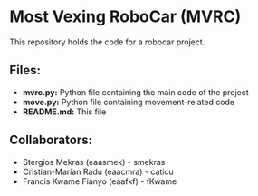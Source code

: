 # Most Vexing RoboCar (MVRC)
This repository holds the code for a robocar project.

## Files:
* **mvrc.py:** Python file containing the  main code of the project
* **move.py:** Python file containing movement-related code
* **README.md:** This file

## Collaborators:
* Stergios Mekras (eaasmek) - smekras
* Cristian-Marian Radu (eaacmra) - caticu
* Francis Kwame Fianyo (eaafkf) - fKwame